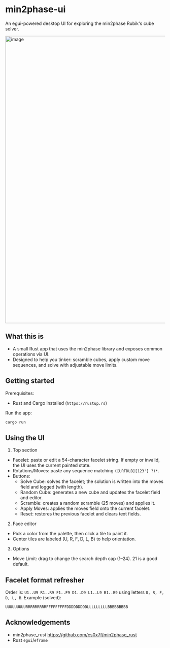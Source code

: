 min2phase-ui
============

An egui-powered desktop UI for exploring the min2phase Rubik's cube solver.

<img width="905" height="905" alt="image" src="https://github.com/user-attachments/assets/fb4b27da-110f-4186-b5c0-8788b5c673a4" />


What this is
------------
- A small Rust app that uses the min2phase library and exposes common operations via UI.
- Designed to help you tinker: scramble cubes, apply custom move sequences, and solve with adjustable move limits.

Getting started
---------------
Prerequisites:
- Rust and Cargo installed (`https://rustup.rs`)

Run the app:
```bash
cargo run
```

Using the UI
------------
1) Top section
- Facelet: paste or edit a 54-character facelet string. If empty or invalid, the UI uses the current painted state.
- Rotations/Moves: paste any sequence matching `([URFDLB][123'] ?)*`.
- Buttons:
  - Solve Cube: solves the facelet; the solution is written into the moves field and logged (with length).
  - Random Cube: generates a new cube and updates the facelet field and editor.
  - Scramble: creates a random scramble (25 moves) and applies it.
  - Apply Moves: applies the moves field onto the current facelet.
  - Reset: restores the previous facelet and clears text fields.

2) Face editor
- Pick a color from the palette, then click a tile to paint it.
- Center tiles are labeled (U, R, F, D, L, B) to help orientation.

3) Options
- Move Limit: drag to change the search depth cap (1–24). 21 is a good default.

Facelet format refresher
------------------------
Order is: `U1..U9 R1..R9 F1..F9 D1..D9 L1..L9 B1..B9` using letters `U, R, F, D, L, B`.
Example (solved):
```
UUUUUUUUURRRRRRRRRFFFFFFFFFDDDDDDDDDLLLLLLLLLBBBBBBBBB
```

Acknowledgements
----------------
- min2phase_rust https://github.com/cs0x7f/min2phase_rust
- Rust `egui`/`eframe`
